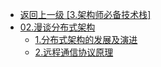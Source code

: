 - [返回上一级 [3.架构师必备技术栈]](2.JavaNotes/(9).gupao-lesson/3.架构师必备技术栈/)
- [02.漫谈分布式架构](2.JavaNotes/(9).gupao-lesson/3.架构师必备技术栈/02.漫谈分布式架构/)
  - [1.分布式架构的发展及演进](2.JavaNotes/(9).gupao-lesson/3.架构师必备技术栈/02.漫谈分布式架构/1.分布式架构的发展及演进.md)
  - [2.远程通信协议原理](2.JavaNotes/(9).gupao-lesson/3.架构师必备技术栈/02.漫谈分布式架构/2.远程通信协议原理.md)
